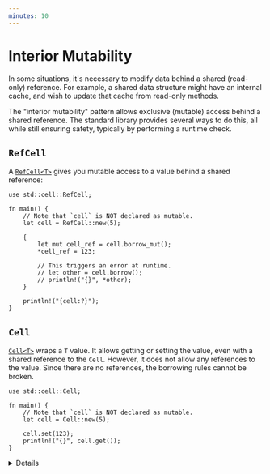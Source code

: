 ```yaml
---
minutes: 10
---
```


# Interior Mutability

In some situations, it's necessary to modify data behind a shared (read-only)
reference. For example, a shared data structure might have an internal cache,
and wish to update that cache from read-only methods.

The "interior mutability" pattern allows exclusive (mutable) access behind a
shared reference. The standard library provides several ways to do this, all
while still ensuring safety, typically by performing a runtime check.

## `RefCell`

A [`RefCell<T>`] gives you mutable access to a value behind a shared reference:

```rust,editable
use std::cell::RefCell;

fn main() {
    // Note that `cell` is NOT declared as mutable.
    let cell = RefCell::new(5);

    {
        let mut cell_ref = cell.borrow_mut();
        *cell_ref = 123;

        // This triggers an error at runtime.
        // let other = cell.borrow();
        // println!("{}", *other);
    }

    println!("{cell:?}");
}
```

## `Cell`

[`Cell<T>`] wraps a `T` value. It allows getting or setting the value, even with
a shared reference to the `Cell`. However, it does not allow any references to
the value. Since there are no references, the borrowing rules cannot be broken.

```rust,editable
use std::cell::Cell;

fn main() {
    // Note that `cell` is NOT declared as mutable.
    let cell = Cell::new(5);

    cell.set(123);
    println!("{}", cell.get());
}
```

<details>

The main thing to take away from this slide is that Rust provides _safe_ ways to
modify data behind a shared reference. There are a variety of ways to ensure
that safety, and `RefCell` and `Cell` are two of them.

- `RefCell` enforces Rust's usual borrowing rules (either multiple shared
  references or a single exclusive reference) with a runtime check. In this
  case, all borrows are very short and never overlap, so the checks always
  succeed.

  - The extra block in the `RefCell` example is to end the borrow created by the
    call to `borrow_mut` before we print the cell. Trying to print a borrowed
    `RefCell` just shows the message `"{borrowed}"`.

- `Cell` is a simpler means to ensure safety: it has a `set` method that takes
  `&self`. This needs no runtime check, but requires moving values, which can
  have its own cost.

- Both `RefCell` and `Cell` are `!Sync`, which means `&RefCell` and `&Cell`
  can't be passed between threads. This prevents two threads trying to access
  the cell at once.

</details>

[`Cell<T>`]: https://doc.rust-lang.org/std/cell/struct.Cell.html
[`RefCell<T>`]: https://doc.rust-lang.org/std/cell/struct.RefCell.html
